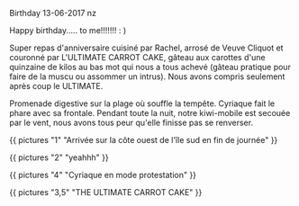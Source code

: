 Birthday
13-06-2017
nz

Happy birthday..... to me!!!!!!! : )

Super repas d'anniversaire cuisiné par Rachel, arrosé de Veuve Cliquot et couronné par L'ULTIMATE CARROT CAKE, gâteau aux carottes d'une quinzaine de kilos au bas mot qui nous a tous achevé (gâteau pratique pour faire de la muscu ou assommer un intrus). Nous avons compris seulement après coup le ULTIMATE. 

Promenade digestive sur la plage où souffle la tempête. Cyriaque fait le phare avec sa frontale. Pendant toute la nuit, notre kiwi-mobile est secouée par le vent, nous avons tous peur qu'elle finisse pas se renverser.

{{ pictures "1" "Arrivée sur la côte ouest de l'île sud en fin de journée" }}

{{ pictures "2" "yeahhh" }}

{{ pictures "4" "Cyriaque en mode protestation" }}

{{ pictures "3,5" "THE ULTIMATE CARROT CAKE" }}
